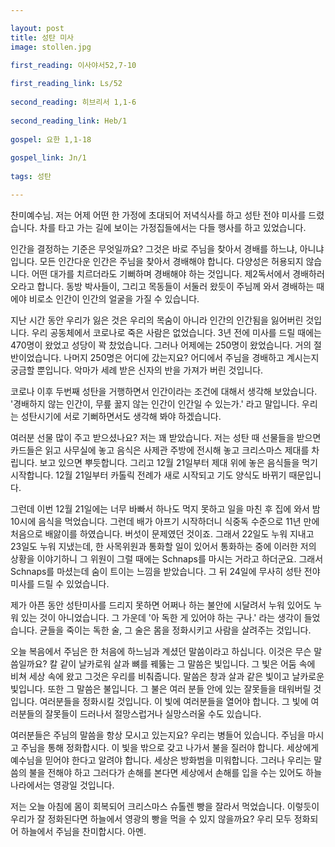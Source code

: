 ```yaml
---

layout: post
title: 성탄 미사
image: stollen.jpg

first_reading: 이사야서52,7-10
 
first_reading_link: Ls/52
 
second_reading: 히브리서 1,1-6 
 
second_reading_link: Heb/1 
 
gospel: 요한 1,1-18
 
gospel_link: Jn/1
 
tags: 성탄

---
```



찬미예수님. 저는 어제 어떤 한 가정에 초대되어 저녁식사를 하고 성탄 전야 미사를 드렸습니다. 차를 타고 가는 길에 보이는 가정집들에서는 다들 행사를 하고 있었습니다.

인간을 결정하는 기준은 무엇일까요? 그것은 바로 주님을 찾아서 경배를 하느냐, 아니냐 입니다. 모든 인간다운 인간은 주님을 찾아서 경배해야 합니다. 다양성은 허용되지 않습니다. 어떤 대가를 치르더라도 기뻐하며 경배해야 하는 것입니다. 제2독서에서 경배하러 오라고 합니다. 동방 박사들이, 그리고 목동들이 서둘러 왔듯이 주님께 와서 경배하는 때에야 비로소 인간이 인간의 얼굴을 가질 수 있습니다.

지난 시간 동안 우리가 잃은 것은 우리의 목숨이 아니라 인간의 인간됨을 잃어버린 것입니다. 우리 공동체에서 코로나로 죽은 사람은 없었습니다. 3년 전에 미사를 드릴 때에는 470명이 왔었고 성당이 꽉 찼었습니다. 그러나 어제에는 250명이 왔었습니다. 거의 절반이었습니다. 나머지 250명은 어디에 갔는지요? 어디에서 주님을 경배하고 계시는지 궁금할 뿐입니다. 악마가 세례 받은 신자의 반을 가져가 버린 것입니다.

코로나 이후 두번째 성탄을 거행하면서 인간이라는 조건에 대해서 생각해 보았습니다. '경배하지 않는 인간이, 무릎 꿇지 않는 인간이 인간일 수 있는가.' 라고 말입니다. 우리는 성탄시기에 서로 기뻐하면서도 생각해 봐야 하겠습니다.

여러분 선물 많이 주고 받으셨나요? 저는 꽤 받았습니다. 저는 성탄 때 선물들을 받으면 카드들은 읽고 사무실에 놓고 음식은 사제관 주방에 전시해 놓고 크리스마스 제대를 차립니다. 보고 있으면 뿌듯합니다. 그리고 12월 21일부터 제대 위에 놓은 음식들을 먹기 시작합니다. 12월 21일부터 카톨릭 전례가 새로 시작되고 기도 양식도 바뀌기 때문입니다.

그런데 이번 12월 21일에는 너무 바빠서 하나도 먹지 못하고 일을 마친 후 집에 와서 밤 10시에 음식을 먹었습니다. 그런데 배가 아프기 시작하더니 식중독 수준으로 11년 만에 처음으로 배앓이를 하였습니다. 버섯이 문제였던 것이죠. 그래서 22일도 누워 지내고 23일도 누워 지냈는데, 한 사목위원과 통화할 일이 있어서 통화하는 중에 이러한 저의 상황을 이야기하니 그 위원이 그럴 때에는 Schnaps를 마시는 거라고 하더군요. 그래서 Schnaps를 마셨는데 숨이 트이는 느낌을 받았습니다. 그 뒤 24일에 무사히 성탄 전야 미사를 드릴 수 있었습니다.

제가 아픈 동안 성탄미사를 드리지 못하면 어쩌나 하는 불안에 시달려서 누워 있어도 누워 있는 것이 아니었습니다. 그 가운데 '아 독한 게 있어야 하는 구나.' 라는 생각이 들었습니다. 균들을 죽이는 독한 술, 그 술은 몸을 정화시키고 사람을 살려주는 것입니다.

오늘 복음에서 주님은 한 처음에 하느님과 계셨던 말씀이라고 하십니다. 이것은 무슨 말씀일까요? 칼 같이 날카로워 살과 뼈를 꿰뚫는 그 말씀은 빛입니다. 그 빛은 어둠 속에 비쳐 세상 속에 왔고
그것은 우리를 비춰줍니다. 말씀은 창과 살과 같은 빛이고 날카로운 빛입니다. 또한 그 말씀은 불입니다. 그 불은 여러 분들 안에 있는 잘못들을 태워버릴 것입니다. 여러분들을 정화시킬 것입니다. 이 빛에 여러분들을 열어야 합니다. 그 빛에 여러분들의 잘못들이 드러나서 절망스럽거나 실망스러울 수도 있습니다.

여러분들은 주님의 말씀을 항상 모시고 있는지요? 우리는 병들어 있습니다. 주님을 마시고 주님을 통해 정화합시다. 이 빛을 밖으로 갖고 나가서 불을 질러야 합니다. 세상에게 예수님을 믿어야 한다고 알려야 합니다. 세상은 방화범을 미워합니다. 그러나 우리는 말씀의 불을 전해야 하고 그러다가 손해를 본다면 세상에서 손해를 입을 수는 있어도 하늘나라에서는 영광일 것입니다.

저는 오늘 아침에 몸이 회복되어 크리스마스 슈톨렌 빵을 잘라서 먹었습니다. 이렇듯이 우리가 잘 정화된다면 하늘에서 영광의 빵을 먹을 수 있지 않을까요? 우리 모두 정화되어 하늘에서 주님을 찬미합시다. 아멘.
